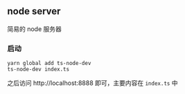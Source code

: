 ## node server

简易的 node 服务器

### 启动
```
yarn global add ts-node-dev
ts-node-dev index.ts
```

之后访问 http://localhost:8888 即可，主要内容在 ` index.ts ` 中
